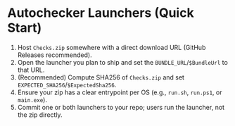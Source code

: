 
# Autochecker Launchers (Quick Start)
1) Host `Checks.zip` somewhere with a direct download URL (GitHub Releases recommended).
2) Open the launcher you plan to ship and set the `BUNDLE_URL`/`$BundleUrl` to that URL.
3) (Recommended) Compute SHA256 of `Checks.zip` and set `EXPECTED_SHA256`/`$ExpectedSha256`.
4) Ensure your zip has a clear entrypoint per OS (e.g., `run.sh`, `run.ps1`, or `main.exe`).
5) Commit one or both launchers to your repo; users run the launcher, not the zip directly.
